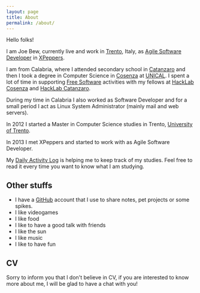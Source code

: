 ```yaml
---
layout: page
title: About
permalink: /about/
---
```


Hello folks!

I am Joe Bew, currently live and work in [Trento](https://en.wikipedia.org/wiki/Trento), Italy, as [Agile Software Developer](https://en.wikipedia.org/wiki/Agile_software_development) in [XPeppers](http://www.xpeppers.com/).

I am from Calabria, where I attended secondary school in [Catanzaro](https://en.wikipedia.org/wiki/Catanzaro) and then I took a degree in Computer Science in [Cosenza](https://en.wikipedia.org/wiki/Cosenza) at [UNICAL](http://www.unical.it/).
I spent a lot of time in supporting [Free Software](https://www.gnu.org/philosophy/free-sw.en.html) activities with my fellows at [HackLab Cosenza](http://hlcs.it/) and [HackLab Catanzaro](http://hacklab.cz/).

During my time in Calabria I also worked as Software Developer and for a small period I act as Linux System Administrator (mainly mail and web servers).

In 2012 I started a Master in Computer Science studies in Trento, [University of Trento](http://www.unitn.it/en).

In 2013 I met XPeppers and started to work with as Agile Software Developer.

My [Daily Activity Log](http://joebew42.github.io/events.xml) is helping me to keep track of my studies. Feel free to read it every time you want to know what I am studying.

## Other stuffs

* I have a [GitHub](https://github.com/joebew42) account that I use to share notes, pet projects or some spikes.
* I like videogames
* I like food
* I like to have a good talk with friends
* I like the sun
* I like music
* I like to have fun

## CV

Sorry to inform you that I don't believe in CV, if you are interested to know more about me, I will be glad to have a chat with you!
